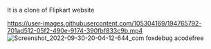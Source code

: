 It is a clone of Flipkart website 

https://user-images.githubusercontent.com/105304169/194765792-701ad512-05f2-490e-9174-390fbf833c9b.mp4
![Screenshot_2022-09-30-20-04-12-644_com foxdebug acodefree](https://user-images.githubusercontent.com/105304169/194765879-3c91aaf0-483e-4366-a75c-7c51bf282aad.jpg)

